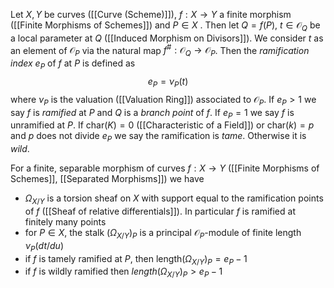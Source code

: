Let $X,Y$ be curves ([[Curve (Scheme)]]), $f:X\rightarrow Y$ a finite morphism ([[Finite Morphisms of Schemes]]) and $P\in X$ .
Then let $Q = f(P)$, $t \in \mathcal{O}_Q$ be a local parameter at $Q$ ([[Induced Morphism on Divisors]]). We consider $t$ as an element of $\mathcal{O}_P$ via the natural map $f^{\#}:\mathcal{O}_Q\rightarrow\mathcal{O}_P$.
Then the *ramification index* $e_P$ of $f$ at $P$ is defined as 
$$ e_P = \nu_P(t)$$
where $\nu_P$ is the valuation ([[Valuation Ring]]) associated to $\mathcal{O}_P$.
If $e_P > 1$ we say $f$ is *ramified* at $P$ and $Q$ is a *branch point* of $f$.
If $e_P = 1$ we say $f$ is unramified at $P$.
If $\text{char}(K) = 0$ ([[Characteristic of a Field]]) or $\text{char}(k) = p$ and $p$ does not divide $e_P$ we say the ramification is *tame*. Otherwise it is *wild*.

For a finite, separable morphism of curves $f:X\rightarrow Y$ ([[Finite Morphisms of Schemes]], [[Separated Morphisms]]) we have 
* $\Omega_{X/Y}$ is a torsion sheaf on $X$ with support equal to the ramification points of $f$ ([[Sheaf of relative differentials]]). In particular $f$ is ramified at finitely many points
* for $P\in X$, the stalk $(\Omega_{X/Y})_P$ is a principal $\mathcal{O}_P$-module of finite length $\nu_P(dt/du)$ 
* if $f$ is tamely ramified at $P$, then $\text{length}(\Omega_{X/Y})_P = e_P -1$ 
* if $f$ is wildly ramified then $length(\Omega_{X/Y})_P > e_P-1$ 